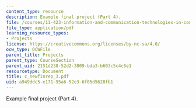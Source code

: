 ```yaml
---
content_type: resource
description: Example final project (Part 4).
file: /courses/11-423-information-and-communication-technologies-in-community-development-spring-2004/a949ddc5e17195a652e36f05d5628fb1_c_newfinrep_3.pdf
file_type: application/pdf
learning_resource_types:
- Projects
license: https://creativecommons.org/licenses/by-nc-sa/4.0/
ocw_type: OCWFile
parent_title: Projects
parent_type: CourseSection
parent_uid: 2151d238-52d2-3809-bda3-b603c5c4c5e1
resourcetype: Document
title: c_newfinrep_3.pdf
uid: a949ddc5-e171-95a6-52e3-6f05d5628fb1
---
```

Example final project (Part 4).